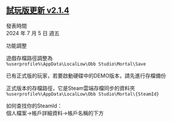 ## [試玩版更新 v2.1.4](https://store.steampowered.com/news/app/1859910/view/4267805297667980568?l=tchinese)

發表時間  
2024 年 7 月 5 日 週五

功能調整

遊戲存檔路徑調整為  
`%userprofile%\AppData\LocalLow\Obb Studio\Mortal\Save`


已有正式版的玩家，若要啟動硬碟中的DEMO版本，請先進行存檔備份

正式版本的存檔路徑，它是Steam雲端存檔同步的資料夾  
`%userprofile%\AppData\LocalLow\Obb Studio\Mortal\{SteamId}`

如何查找你的SteamId：  
個人檔案->帳戶詳細資料->帳戶名稱的下方  